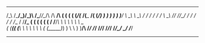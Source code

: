 
  __        _____   _______    _______     _____  __ __      _____  
 /\_\     /\_____\/\_______)\/\_______)\ /\_____\/_/\__/\   /\ __/\ 
( ( (    ( (_____/\(___  __\/\(___  __\/( (_____/) ) ) ) )  ) )__\/ 
 \ \_\    \ \__\    / / /      / / /     \ \__\ /_/ /_/_/  / / /    
 / / /__  / /__/_  ( ( (      ( ( (      / /__/_\ \ \ \ \  \ \ \_   
( (_____(( (_____\  \ \ \      \ \ \    ( (_____\)_) ) \ \  ) )__/\ 
 \/_____/ \/_____/  /_/_/      /_/_/     \/_____/\_\/ \_\/  \/___\/ 
                                                                    
---